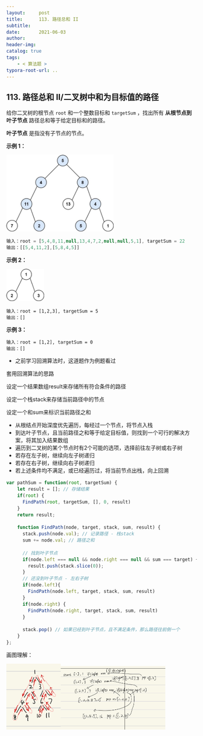 ```yaml
---
layout:     post
title:      113. 路径总和 II
subtitle:  
date:       2021-06-03
author:     
header-img: 
catalog: true
tags:
    - < 算法题 >
typora-root-url: ..
---
```


## 113. 路径总和 II/二叉树中和为目标值的路径

给你二叉树的根节点 `root` 和一个整数目标和 `targetSum` ，找出所有 **从根节点到叶子节点** 路径总和等于给定目标和的路径。

**叶子节点** 是指没有子节点的节点。

**示例 1：**

<img src="/../img/assets_2023/pathsumii1.jpg" alt="img" style="zoom:48%;" />

```js
输入：root = [5,4,8,11,null,13,4,7,2,null,null,5,1], targetSum = 22
输出：[[5,4,11,2],[5,8,4,5]]
```

**示例 2：**

<img src="/../img/assets_2023/pathsum2.jpg" alt="img" style="zoom:47%;" />

```
输入：root = [1,2,3], targetSum = 5
输出：[]
```

**示例 3：**

```
输入：root = [1,2], targetSum = 0
输出：[]
```

- 之前学习回溯算法时，这道题作为例题看过

套用回溯算法的思路

设定一个结果数组result来存储所有符合条件的路径

设定一个栈stack来存储当前路径中的节点

设定一个和sum来标识当前路径之和

- 从根结点开始深度优先遍历，每经过一个节点，将节点入栈
- 到达叶子节点，且当前路径之和等于给定目标值，则找到一个可行的解决方案，将其加入结果数组
- 遍历到二叉树的某个节点时有2个可能的选项，选择前往左子树或右子树
- 若存在左子树，继续向左子树递归
- 若存在右子树，继续向右子树递归
- 若上述条件均不满足，或已经遍历过，将当前节点出栈，向上回溯

```js
var pathSum = function(root, targetSum) {
    let result = []; // 存储结果
    if(root) {
      FindPath(root, targetSum, [], 0, result)
    }
    return result;
    
    function FindPath(node, target, stack, sum, result) {
      stack.push(node.val); // 记录路径 - 栈stack
      sum += node.val; // 路径之和

      // 找到叶子节点
      if(node.left === null && node.right === null && sum === target) {
        result.push(stack.slice(0));
      }
      // 还没到叶子节点 - 左右子树
      if(node.left){
        FindPath(node.left, target, stack, sum, result)
      }
      if(node.right) {
        FindPath(node.right, target, stack, sum, result)
      }

      stack.pop() // 如果已经到叶子节点，且不满足条件，那么路径往前倒一个
    }
};
```

画图理解：

<img src="/../img/assets_2023/:Users:haoling:Library:Application Support:typora-user-images:image-20230925162444402.png" alt="image-20230925162444402" style="zoom:17%;" /><img src="/../img/assets_2023/:Users:haoling:Library:Application Support:typora-user-images:image-20230925162329635.png" alt="image-20230925162329635" style="zoom:27%;" />

